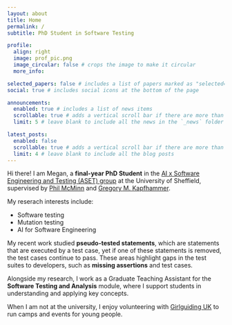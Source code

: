 ```yaml
---
layout: about
title: Home
permalink: /
subtitle: PhD Student in Software Testing

profile:
  align: right
  image: prof_pic.png
  image_circular: false # crops the image to make it circular
  more_info:

selected_papers: false # includes a list of papers marked as "selected={true}"
social: true # includes social icons at the bottom of the page

announcements:
  enabled: true # includes a list of news items
  scrollable: true # adds a vertical scroll bar if there are more than 3 news items
  limit: 5 # leave blank to include all the news in the `_news` folder

latest_posts:
  enabled: false
  scrollable: true # adds a vertical scroll bar if there are more than 3 new posts items
  limit: 4 # leave blank to include all the blog posts
---
```


Hi there! I am Megan, a **final-year PhD Student** in the [AI x Software Engineering and Testing (ASET) group](https://sheffield.ac.uk/cs/research/groups/testing) at the University of Sheffield, supervised by [Phil McMinn](https://philmcminn.com/) and [Gregory M. Kapfhammer](https://www.gregorykapfhammer.com/).

My reserach interests include:
- Software testing
- Mutation testing
- AI for Software Engineering

My recent work studied **pseudo-tested statements**, which are statements that are executed by a test case, yet if one of these statements is removed, the test cases continue to pass.
These areas highlight gaps in the test suites to developers, such as **missing assertions** and test cases.

Alongside my research, I work as a Graduate Teaching Assistant for the **Software Testing and Analysis** module, where I support students in understanding and applying key concepts.

When I am not at the university, I enjoy volunteering with [Girlguiding UK](https://www.girlguiding.org.uk/) to run camps and events for young people.
